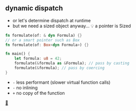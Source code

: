 ## dynamic dispatch

* or let's determine dispatch at runtime
* but we need a sized object anyway... 💡 a pointer is Sized

```rust
fn formulate(of: & dyn Formula) {}
// or a smart pointer such as Box
fn formulate(of: Box<dyn Formula>) {}

fn main() {
    let formula: u8 = 42;
    formulate(&formula as &Formula); // pass by casting
    formulate(&formula); // pass by coercing
}
```

* `-` less performant (slower virtual function calls)
* `-` no inlining
* `+` no copy of the function

[📒](https://doc.rust-lang.org/1.17.0/book/trait-objects.html#dynamic-dispatch)